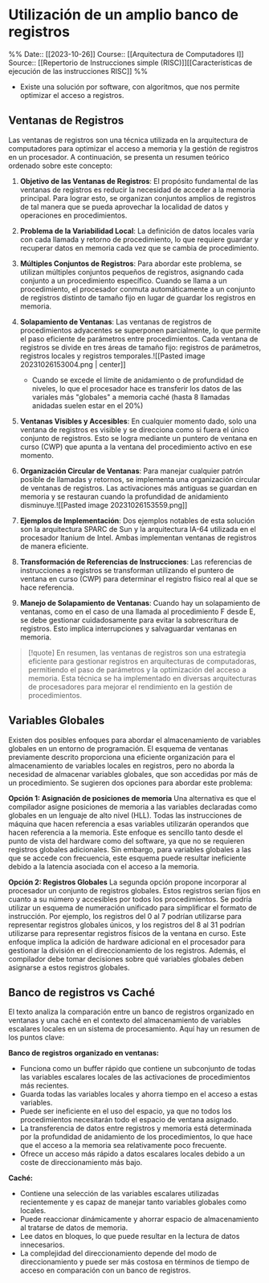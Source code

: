 # Utilización de un amplio banco de registros

%%
Date:: [[2023-10-26]]
Course:: [[Arquitectura de Computadores I]]
Source:: [[Repertorio de Instrucciones simple (RISC)]][[Características de ejecución de las instrucciones RISC]]
%%

- Existe una solución por software, con algoritmos, que nos permite optimizar el acceso a registros.

## Ventanas de Registros
Las ventanas de registros son una técnica utilizada en la arquitectura de computadores para optimizar el acceso a memoria y la gestión de registros en un procesador. A continuación, se presenta un resumen teórico ordenado sobre este concepto:

1. **Objetivo de las Ventanas de Registros**:
   El propósito fundamental de las ventanas de registros es reducir la necesidad de acceder a la memoria principal. Para lograr esto, se organizan conjuntos amplios de registros de tal manera que se pueda aprovechar la localidad de datos y operaciones en procedimientos.

2. **Problema de la Variabilidad Local**:
   La definición de datos locales varía con cada llamada y retorno de procedimiento, lo que requiere guardar y recuperar datos en memoria cada vez que se cambia de procedimiento.

3. **Múltiples Conjuntos de Registros**:
   Para abordar este problema, se utilizan múltiples conjuntos pequeños de registros, asignando cada conjunto a un procedimiento específico. Cuando se llama a un procedimiento, el procesador conmuta automáticamente a un conjunto de registros distinto de tamaño fijo en lugar de guardar los registros en memoria.

4. **Solapamiento de Ventanas**:
   Las ventanas de registros de procedimientos adyacentes se superponen parcialmente, lo que permite el paso eficiente de parámetros entre procedimientos. Cada ventana de registros se divide en tres áreas de tamaño fijo: registros de parámetros, registros locales y registros temporales.![[Pasted image 20231026153004.png | center]]
   - Cuando se excede el límite de anidamiento o de profundidad de niveles, lo que el procesador hace es transferir los datos de las variales más "globales" a memoria caché (hasta 8 llamadas anidadas suelen estar en el 20%)
   
5. **Ventanas Visibles y Accesibles**:
   En cualquier momento dado, solo una ventana de registros es visible y se direcciona como si fuera el único conjunto de registros. Esto se logra mediante un puntero de ventana en curso (CWP) que apunta a la ventana del procedimiento activo en ese momento.

6. **Organización Circular de Ventanas**:
   Para manejar cualquier patrón posible de llamadas y retornos, se implementa una organización circular de ventanas de registros. Las activaciones más antiguas se guardan en memoria y se restauran cuando la profundidad de anidamiento disminuye.![[Pasted image 20231026153559.png]]

7. **Ejemplos de Implementación**:
   Dos ejemplos notables de esta solución son la arquitectura SPARC de Sun y la arquitectura IA-64 utilizada en el procesador Itanium de Intel. Ambas implementan ventanas de registros de manera eficiente.

8. **Transformación de Referencias de Instrucciones**:
   Las referencias de instrucciones a registros se transforman utilizando el puntero de ventana en curso (CWP) para determinar el registro físico real al que se hace referencia.

9. **Manejo de Solapamiento de Ventanas**:
   Cuando hay un solapamiento de ventanas, como en el caso de una llamada al procedimiento F desde E, se debe gestionar cuidadosamente para evitar la sobrescritura de registros. Esto implica interrupciones y salvaguardar ventanas en memoria.


>[!quote] 
>En resumen, las ventanas de registros son una estrategia eficiente para gestionar registros en arquitecturas de computadoras, permitiendo el paso de parámetros y la optimización del acceso a memoria. Esta técnica se ha implementado en diversas arquitecturas de procesadores para mejorar el rendimiento en la gestión de procedimientos.


## Variables Globales
Existen dos posibles enfoques para abordar el almacenamiento de variables globales en un entorno de programación. El esquema de ventanas previamente descrito proporciona una eficiente organización para el almacenamiento de variables locales en registros, pero no aborda la necesidad de almacenar variables globales, que son accedidas por más de un procedimiento. Se sugieren dos opciones para abordar este problema:

**Opción 1: Asignación de posiciones de memoria**
Una alternativa es que el compilador asigne posiciones de memoria a las variables declaradas como globales en un lenguaje de alto nivel (HLL). Todas las instrucciones de máquina que hacen referencia a esas variables utilizarán operandos que hacen referencia a la memoria. Este enfoque es sencillo tanto desde el punto de vista del hardware como del software, ya que no se requieren registros globales adicionales. Sin embargo, para variables globales a las que se accede con frecuencia, este esquema puede resultar ineficiente debido a la latencia asociada con el acceso a la memoria.

**Opción 2: Registros Globales**
La segunda opción propone incorporar al procesador un conjunto de registros globales. Estos registros serían fijos en cuanto a su número y accesibles por todos los procedimientos. Se podría utilizar un esquema de numeración unificado para simplificar el formato de instrucción. Por ejemplo, los registros del 0 al 7 podrían utilizarse para representar registros globales únicos, y los registros del 8 al 31 podrían utilizarse para representar registros físicos de la ventana en curso. Este enfoque implica la adición de hardware adicional en el procesador para gestionar la división en el direccionamiento de los registros. Además, el compilador debe tomar decisiones sobre qué variables globales deben asignarse a estos registros globales.


## Banco de registros vs Caché
El texto analiza la comparación entre un banco de registros organizado en ventanas y una caché en el contexto del almacenamiento de variables escalares locales en un sistema de procesamiento. Aquí hay un resumen de los puntos clave:

**Banco de registros organizado en ventanas:**
- Funciona como un buffer rápido que contiene un subconjunto de todas las variables escalares locales de las activaciones de procedimientos más recientes.
- Guarda todas las variables locales y ahorra tiempo en el acceso a estas variables.
- Puede ser ineficiente en el uso del espacio, ya que no todos los procedimientos necesitarán todo el espacio de ventana asignado.
- La transferencia de datos entre registros y memoria está determinada por la profundidad de anidamiento de los procedimientos, lo que hace que el acceso a la memoria sea relativamente poco frecuente.
- Ofrece un acceso más rápido a datos escalares locales debido a un coste de direccionamiento más bajo.

**Caché:**
- Contiene una selección de las variables escalares utilizadas recientemente y es capaz de manejar tanto variables globales como locales.
- Puede reaccionar dinámicamente y ahorrar espacio de almacenamiento al tratarse de datos de memoria.
- Lee datos en bloques, lo que puede resultar en la lectura de datos innecesarios.
- La complejidad del direccionamiento depende del modo de direccionamiento y puede ser más costosa en términos de tiempo de acceso en comparación con un banco de registros.
